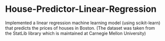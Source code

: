 # House-Predictor-Linear-Regression
Implemented a linear regression machine learning model (using scikit-learn) that predicts the prices of houses in Boston.
(The dataset was taken from the StatLib library which is maintained at Carnegie Mellon University)
